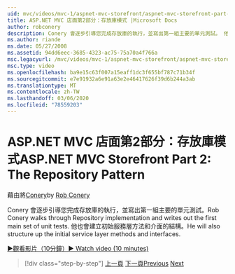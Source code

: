 ```yaml
---
uid: mvc/videos/mvc-1/aspnet-mvc-storefront/aspnet-mvc-storefront-part-2-the-repository-pattern
title: ASP.NET MVC 店面第2部分：存放庫模式 |Microsoft Docs
author: robconery
description: Conery 會逐步引導您完成存放庫的執行，並寫出第一組主要的單元測試。 他也會建立初始服務層 metho 的結構 。
ms.author: riande
ms.date: 05/27/2008
ms.assetid: 94dd6eec-3685-4323-ac75-75a70a4f766a
msc.legacyurl: /mvc/videos/mvc-1/aspnet-mvc-storefront/aspnet-mvc-storefront-part-2-the-repository-pattern
msc.type: video
ms.openlocfilehash: ba9e15c63f007a15eaff1dc3f655bf787c71b34f
ms.sourcegitcommit: e7e91932a6e91a63e2e46417626f39d6b244a3ab
ms.translationtype: MT
ms.contentlocale: zh-TW
ms.lasthandoff: 03/06/2020
ms.locfileid: "78559203"
---
```

# <a name="aspnet-mvc-storefront-part-2-the-repository-pattern"></a><span data-ttu-id="edc6f-104">ASP.NET MVC 店面第2部分：存放庫模式</span><span class="sxs-lookup"><span data-stu-id="edc6f-104">ASP.NET MVC Storefront Part 2: The Repository Pattern</span></span>

<span data-ttu-id="edc6f-105">藉由將[Conery](https://github.com/robconery)</span><span class="sxs-lookup"><span data-stu-id="edc6f-105">by [Rob Conery](https://github.com/robconery)</span></span>

<span data-ttu-id="edc6f-106">Conery 會逐步引導您完成存放庫的執行，並寫出第一組主要的單元測試。</span><span class="sxs-lookup"><span data-stu-id="edc6f-106">Rob Conery walks through Repository implementation and writes out the first main set of unit tests.</span></span> <span data-ttu-id="edc6f-107">他也會建立初始服務層方法和介面的結構。</span><span class="sxs-lookup"><span data-stu-id="edc6f-107">He will also structure up the initial service layer methods and interfaces.</span></span>

[<span data-ttu-id="edc6f-108">&#9654;觀看影片（10分鐘）</span><span class="sxs-lookup"><span data-stu-id="edc6f-108">&#9654; Watch video (10 minutes)</span></span>](https://channel9.msdn.com/Blogs/ASP-NET-Site-Videos/aspnet-mvc-storefront-part-2-the-repository-pattern)

> [!div class="step-by-step"]
> <span data-ttu-id="edc6f-109">[上一頁](aspnet-mvc-storefront-part-1-architectural-discussion-and-overview.md)
> [下一頁](aspnet-mvc-storefront-part-3-pipes-and-filters.md)</span><span class="sxs-lookup"><span data-stu-id="edc6f-109">[Previous](aspnet-mvc-storefront-part-1-architectural-discussion-and-overview.md)
[Next](aspnet-mvc-storefront-part-3-pipes-and-filters.md)</span></span>
